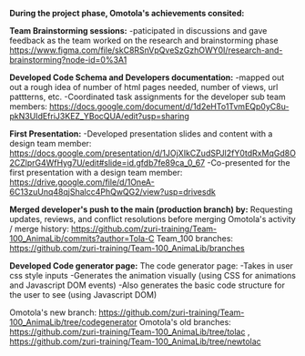 **During the project phase, Omotola's achievements consited:**

**Team Brainstorming sessions:** 
    -paticipated in discussions and gave feedback as the team worked on the research and brainstorming phase
    https://www.figma.com/file/skC8RSnVpQveSzGzhOWY0I/research-and-brainstorming?node-id=0%3A1
    
    
**Developed Code Schema and Developers documentation:**
  -mapped out out a rough idea of number of html pages needed, number of views, url pattterns, etc.
  -Coordinated  task assignments for the developer sub team members:
  https://docs.google.com/document/d/1d2eHTo1TvmEQp0yC8u-pkN3UIdEfriJ3KEZ_YBocQUA/edit?usp=sharing 
  
**First Presentation:**
  -Developed presentation slides and content with a design team member:
  https://docs.google.com/presentation/d/1JOjXIkCZudSPJl2fY0tdRxMqGd8O2CZlprG4WfHyg7U/edit#slide=id.gfdb7fe89ca_0_67
  -Co-presented for the first presentation with a design team member:
  https://drive.google.com/file/d/1OneA-6C13zuUnq48qjShalcc4PhQwQG2/view?usp=drivesdk 
  
  
**Merged developer's push to the main (production branch) by:**
Requesting updates, reviews, and conflict resolutions before merging
Omotola's activity / merge history: https://github.com/zuri-training/Team-100_AnimaLib/commits?author=Tola-C
Team_100 branches: https://github.com/zuri-training/Team-100_AnimaLib/branches

**Developed Code generator page:** The code generator page:
  -Takes in user css style inputs 
  -Generates the animation visually (using CSS for animations and Javascript DOM events)
  -Also generates the basic code structure for the user to see (using Javascript DOM)
  
  Omotola's new branch: https://github.com/zuri-training/Team-100_AnimaLib/tree/codegenerator
  Omotola's old branches: https://github.com/zuri-training/Team-100_AnimaLib/tree/tolac , https://github.com/zuri-training/Team-100_AnimaLib/tree/newtolac
